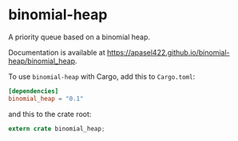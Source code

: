 # binomial-heap

A priority queue based on a binomial heap.

Documentation is available at https://apasel422.github.io/binomial-heap/binomial_heap.

To use `binomial-heap` with Cargo, add this to `Cargo.toml`:

```toml
[dependencies]
binomial_heap = "0.1"
```

and this to the crate root:

```rust
extern crate binomial_heap;
```
